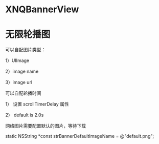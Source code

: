 # XNQBannerView
# 无限轮播图

可以自配图片类型：   

1）UIImage   

2）image name   

3）image url

可以自配轮播时间    

1） 设置 scrollTimerDelay 属性  

2） default is 2.0s  


网络图片需要配置默认的图片，等待下载  

static NSString *const strBannerDefaultImageName = @"default.png";


